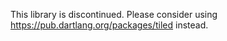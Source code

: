 This library is discontinued. Please consider using https://pub.dartlang.org/packages/tiled instead.
